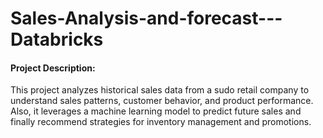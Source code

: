 # Sales-Analysis-and-forecast---Databricks
#### Project Description:  
This project analyzes historical sales data from a sudo retail company to understand sales patterns, customer behavior, and product performance. Also, it leverages a machine learning model to predict future sales and finally recommend strategies for inventory management and promotions.
